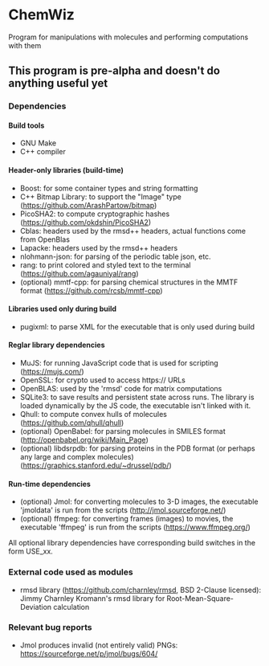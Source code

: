 # ChemWiz
Program for manipulations with molecules and performing computations with them

## This program is pre-alpha and doesn't do anything useful yet

### Dependencies
#### Build tools
* GNU Make
* C++ compiler

#### Header-only libraries (build-time)
* Boost: for some container types and string formatting
* C++ Bitmap Library: to support the "Image" type (https://github.com/ArashPartow/bitmap)
* PicoSHA2: to compute cryptographic hashes (https://github.com/okdshin/PicoSHA2)
* Cblas: headers used by the rmsd++ headers, actual functions come from OpenBlas
* Lapacke: headers used by the rmsd++ headers
* nlohmann-json: for parsing of the periodic table json, etc.
* rang: to print colored and styled text to the terminal (https://github.com/agauniyal/rang)
* (optional) mmtf-cpp: for parsing chemical structures in the MMTF format (https://github.com/rcsb/mmtf-cpp)

#### Libraries used only during build
* pugixml: to parse XML for the executable that is only used during build

#### Reglar library dependencies
* MuJS: for running JavaScript code that is used for scripting (https://mujs.com/)
* OpenSSL: for crypto used to access https:// URLs
* OpenBLAS: used by the 'rmsd' code for matrix computations
* SQLite3: to save results and persistent state across runs. The library is loaded dynamically by the JS code, the executable isn't linked with it.
* Qhull: to compute convex hulls of molecules (https://github.com/qhull/qhull)
* (optional) OpenBabel: for parsing molecules in SMILES format (http://openbabel.org/wiki/Main_Page)
* (optional) libdsrpdb: for parsing proteins in the PDB format (or perhaps any large and complex molecules) (https://graphics.stanford.edu/~drussel/pdb/)

#### Run-time dependencies
* (optional) Jmol: for converting molecules to 3-D images, the executable 'jmoldata' is run from the scripts (http://jmol.sourceforge.net/)
* (optional) ffmpeg: for converting frames (images) to movies, the executable 'ffmpeg' is run from the scripts (https://www.ffmpeg.org/)

All optional library dependencies have corresponding build switches in the form USE_xx.

### External code used as modules
* rmsd library (https://github.com/charnley/rmsd, BSD 2-Clause licensed): Jimmy Charnley Kromann's rmsd library for Root-Mean-Square-Deviation calculation

### Relevant bug reports

* Jmol produces invalid (not entirely valid) PNGs: https://sourceforge.net/p/jmol/bugs/604/

